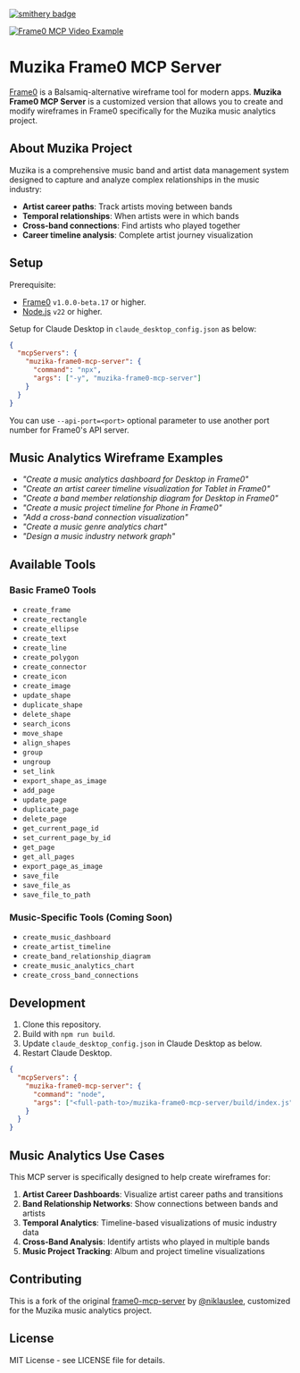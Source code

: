 [![smithery badge](https://smithery.ai/badge/@niklauslee/frame0-mcp-server)](https://smithery.ai/server/@niklauslee/frame0-mcp-server)

[![Frame0 MCP Video Example](https://github.com/niklauslee/frame0-mcp-server/raw/main/thumbnail.png)](https://frame0.app/videos/frame0-mcp-example.mp4)

# Muzika Frame0 MCP Server

[Frame0](https://frame0.app/) is a Balsamiq-alternative wireframe tool for modern apps. **Muzika Frame0 MCP Server** is a customized version that allows you to create and modify wireframes in Frame0 specifically for the Muzika music analytics project.

## About Muzika Project

Muzika is a comprehensive music band and artist data management system designed to capture and analyze complex relationships in the music industry:

- **Artist career paths**: Track artists moving between bands
- **Temporal relationships**: When artists were in which bands
- **Cross-band connections**: Find artists who played together
- **Career timeline analysis**: Complete artist journey visualization

## Setup

Prerequisite:

- [Frame0](https://frame0.app/) `v1.0.0-beta.17` or higher.
- [Node.js](https://nodejs.org/) `v22` or higher.

Setup for Claude Desktop in `claude_desktop_config.json` as below:

```json
{
  "mcpServers": {
    "muzika-frame0-mcp-server": {
      "command": "npx",
      "args": ["-y", "muzika-frame0-mcp-server"]
    }
  }
}
```

You can use `--api-port=<port>` optional parameter to use another port number for Frame0's API server.

## Music Analytics Wireframe Examples

- _"Create a music analytics dashboard for Desktop in Frame0"_
- _"Create an artist career timeline visualization for Tablet in Frame0"_
- _"Create a band member relationship diagram for Desktop in Frame0"_
- _"Create a music project timeline for Phone in Frame0"_
- _"Add a cross-band connection visualization"_
- _"Create a music genre analytics chart"_
- _"Design a music industry network graph"_

## Available Tools

### Basic Frame0 Tools

- `create_frame`
- `create_rectangle`
- `create_ellipse`
- `create_text`
- `create_line`
- `create_polygon`
- `create_connector`
- `create_icon`
- `create_image`
- `update_shape`
- `duplicate_shape`
- `delete_shape`
- `search_icons`
- `move_shape`
- `align_shapes`
- `group`
- `ungroup`
- `set_link`
- `export_shape_as_image`
- `add_page`
- `update_page`
- `duplicate_page`
- `delete_page`
- `get_current_page_id`
- `set_current_page_by_id`
- `get_page`
- `get_all_pages`
- `export_page_as_image`
- `save_file`
- `save_file_as`
- `save_file_to_path`

### Music-Specific Tools (Coming Soon)

- `create_music_dashboard`
- `create_artist_timeline`
- `create_band_relationship_diagram`
- `create_music_analytics_chart`
- `create_cross_band_connections`

## Development

1. Clone this repository.
2. Build with `npm run build`.
3. Update `claude_desktop_config.json` in Claude Desktop as below.
4. Restart Claude Desktop.

```json
{
  "mcpServers": {
    "muzika-frame0-mcp-server": {
      "command": "node",
      "args": ["<full-path-to>/muzika-frame0-mcp-server/build/index.js"]
    }
  }
}
```

## Music Analytics Use Cases

This MCP server is specifically designed to help create wireframes for:

1. **Artist Career Dashboards**: Visualize artist career paths and transitions
2. **Band Relationship Networks**: Show connections between bands and artists
3. **Temporal Analytics**: Timeline-based visualizations of music industry data
4. **Cross-Band Analysis**: Identify artists who played in multiple bands
5. **Music Project Tracking**: Album and project timeline visualizations

## Contributing

This is a fork of the original [frame0-mcp-server](https://github.com/niklauslee/frame0-mcp-server) by [@niklauslee](https://github.com/niklauslee), customized for the Muzika music analytics project.

## License

MIT License - see LICENSE file for details.
